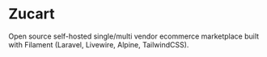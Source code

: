 # Zucart

Open source self-hosted single/multi vendor ecommerce marketplace built with Filament (Laravel, Livewire, Alpine, TailwindCSS).
